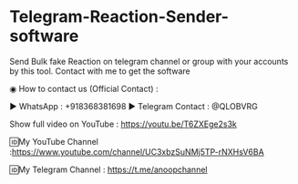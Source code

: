 # Telegram-Reaction-Sender-software
Send Bulk fake Reaction on telegram channel or group with your accounts by this tool. Contact with me to get the software

◉ How to contact us (Official Contact) :

▶ WhatsApp : +918368381698 
▶ Telegram Contact : @QLOBVRG  

Show full video on YouTube : https://youtu.be/T6ZXEge2s3k  

🆔My YouTube Channel :https://www.youtube.com/channel/UC3xbzSuNMj5TP-rNXHsV6BA 

🆔My Telegram Channel : https://t.me/anoopchannel
